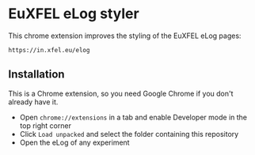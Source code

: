 # EuXFEL eLog styler

This chrome extension improves the styling of the EuXFEL eLog pages:
```
https://in.xfel.eu/elog
```

## Installation

This is a Chrome extension, so you need Google Chrome if you don't already have it.

 * Open `chrome://extensions` in a tab and enable Developer mode in the top right corner
 * Click `Load unpacked` and select the folder containing this repository
 * Open the eLog of any experiment

